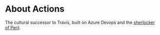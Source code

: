 # About Actions

The cultural successor to Travis, built on Azure Devops and the [sherlocker of Peril](https://www.youtube.com/watch?v=G_3JiEwby5Q).
